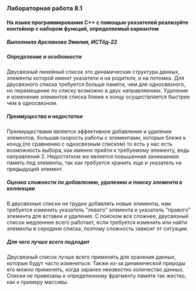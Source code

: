 ### Лабораторная работа 8.1
#### На языке программирования С++ с помощью указателей реализуйте контейнер с набором функций, определяемый вариантом
##### Выполнила Арсланова Эмилия, ИСТбд-22

##### Определение и особенности
Двусвязный линейный список это динамическая структура данных, элементы которой имеют указатели и на родителя, и на потомка. Для двусвязного списка требуется больше памяти, чем для односвязного, но перемещение по списку возможно в двух направляениях. Удаление и изменение элементов списка ближе к концу осуществляется быстрее чем в односвязном.  

##### Преимущества и недостатки
Преимуществами является эффективное добавление и удаление элементов, большая скорость работы с элементами, которые ближе к концу,(по сравнению с односвязным списком) то есть у нас есть возможность выбора, как именно прийти к требуемому элементу, ведь направлений 2. Недостатком же является повышенная занимаемая память под элементы, так как требуется хранить еще и указатель на предыдущий элемент.  

##### Оценка сложности по добавлению, удалению и поиску элемента в коллекции
В двусвязные списки не трудно добавлять новые элементы, нам требуется изменить указатель "левого" элемента и указатель "правого" элемента для вставки и удаления. С поиском все сложнее, двусвязный список медленнее всего работает, если требуется изменить или найти элементы в середине списка, поэтому сложность зависит от ситуации.

##### Для чего лучше всего подходит
Двусвязный список лучше всего применять для хранения данных, которые будут часто изменяться. Также из-за динамической природы его можно применять, когда заранее неизвестно количество данных. Списки не привязаны к определенному фрагменту памяти так жестко, как к примеру массивы.